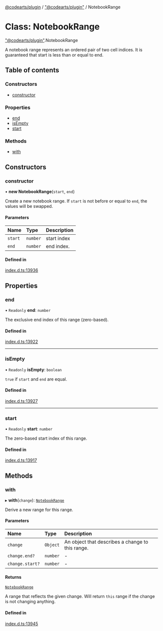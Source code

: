[@codearts/plugin](../README.md) / ["@codearts/plugin"](../modules/_codearts_plugin_.md) / NotebookRange

# Class: NotebookRange

["@codearts/plugin"](../modules/_codearts_plugin_.md).NotebookRange

A notebook range represents an ordered pair of two cell indices.
It is guaranteed that start is less than or equal to end.

## Table of contents

### Constructors

- [constructor](codearts_plugin_.NotebookRange.md#constructor)

### Properties

- [end](codearts_plugin_.NotebookRange.md#end)
- [isEmpty](codearts_plugin_.NotebookRange.md#isempty)
- [start](codearts_plugin_.NotebookRange.md#start)

### Methods

- [with](codearts_plugin_.NotebookRange.md#with)

## Constructors

### constructor

• **new NotebookRange**(`start`, `end`)

Create a new notebook range. If `start` is not
before or equal to `end`, the values will be swapped.

#### Parameters

| Name | Type | Description |
| :------ | :------ | :------ |
| `start` | `number` | start index |
| `end` | `number` | end index. |

#### Defined in

[index.d.ts:13936](https://github.com/huaweicloud/cloudide-plugin-api/blob/03b481c/index.d.ts#L13936)

## Properties

### end

• `Readonly` **end**: `number`

The exclusive end index of this range (zero-based).

#### Defined in

[index.d.ts:13922](https://github.com/huaweicloud/cloudide-plugin-api/blob/03b481c/index.d.ts#L13922)

___

### isEmpty

• `Readonly` **isEmpty**: `boolean`

`true` if `start` and `end` are equal.

#### Defined in

[index.d.ts:13927](https://github.com/huaweicloud/cloudide-plugin-api/blob/03b481c/index.d.ts#L13927)

___

### start

• `Readonly` **start**: `number`

The zero-based start index of this range.

#### Defined in

[index.d.ts:13917](https://github.com/huaweicloud/cloudide-plugin-api/blob/03b481c/index.d.ts#L13917)

## Methods

### with

▸ **with**(`change`): [`NotebookRange`](codearts_plugin_.NotebookRange.md)

Derive a new range for this range.

#### Parameters

| Name | Type | Description |
| :------ | :------ | :------ |
| `change` | `Object` | An object that describes a change to this range. |
| `change.end?` | `number` | - |
| `change.start?` | `number` | - |

#### Returns

[`NotebookRange`](codearts_plugin_.NotebookRange.md)

A range that reflects the given change. Will return `this` range if the change
is not changing anything.

#### Defined in

[index.d.ts:13945](https://github.com/huaweicloud/cloudide-plugin-api/blob/03b481c/index.d.ts#L13945)
